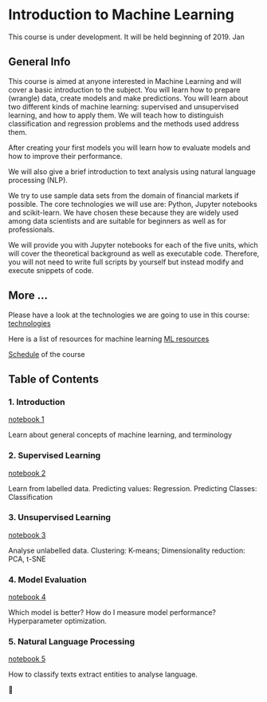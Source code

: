 # Introduction to Machine Learning

This course is under development. It will be held beginning of 2019. Jan

## General Info

This course is aimed at anyone interested in Machine Learning and will cover a basic introduction to the subject. You will learn how to prepare (wrangle) data, create models and make predictions. You will learn about two different kinds of machine learning: supervised and unsupervised learning, and how to apply them. We will teach how to distinguish classification and regression problems and the methods used address them.

After creating your first models you will learn how to evaluate models and how to improve their performance.

We will also give a brief introduction to text analysis using natural language processing (NLP).

We try to use sample data sets from the domain of financial markets if possible. The core technologies we will use are: Python, Jupyter notebooks and scikit-learn. We have chosen these because they are widely used among data scientists and are suitable for beginners as well as for professionals.

We will provide you with Jupyter notebooks for each of the five units, which will cover the theoretical background as well as executable code. Therefore, you will not need to write full scripts by yourself but instead modify and execute snippets of code.

## More ...
Please have a look at the technologies we are going to use in this course:
[technologies](md/technologies.md)

Here is a list of resources for machine learning
[ML resources](md/ml_resources.md)

[Schedule](md/schedule.md) of the course


## Table of Contents
### 1. Introduction 
[notebook 1](notebooks/1_introduction.ipynb)

Learn about general concepts of machine learning, and terminology

### 2. Supervised Learning
[notebook 2](notebooks/2_supervised_learning.ipynb)

Learn from labelled data. Predicting values: Regression. Predicting Classes: Classification

### 3. Unsupervised Learning
[notebook 3](notebooks/3_unsupervised_learning.ipynb)

Analyse unlabelled data. Clustering: K-means; Dimensionality reduction: PCA, t-SNE

### 4. Model Evaluation
[notebook 4](notebooks/4_model_evaluation.ipynb)

Which model is better? How do I measure model performance? Hyperparameter optimization.

### 5. Natural Language Processing
[notebook 5](notebooks/5_nlp.ipynb)

How to classify texts extract entities to analyse language.


:octopus:
